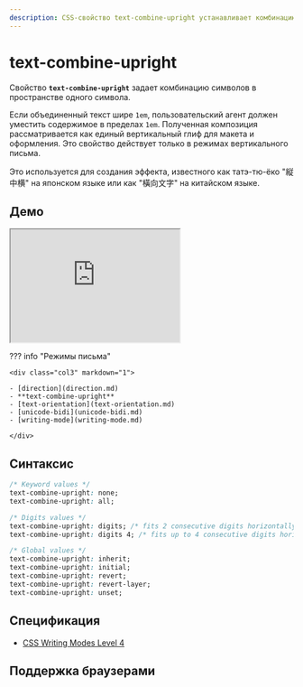 ```yaml
---
description: CSS-свойство text-combine-upright устанавливает комбинацию символов в пробел одного символа.
---
```


# text-combine-upright

Свойство **`text-combine-upright`** задает комбинацию символов в пространстве одного символа.

Если объединенный текст шире `1em`, пользовательский агент должен уместить содержимое в пределах `1em`. Полученная композиция рассматривается как единый вертикальный глиф для макета и оформления. Это свойство действует только в режимах вертикального письма.

Это используется для создания эффекта, известного как татэ-тю-ёко "縦中横" на японском языке или как "橫向文字" на китайском языке.

## Демо

<iframe class="interactive is-default-height" height="200" src="https://interactive-examples.mdn.mozilla.net/pages/css/text-combine-upright.html" title="MDN Web Docs Interactive Example" loading="lazy" data-readystate="complete"></iframe>

??? info "Режимы письма"

    <div class="col3" markdown="1">

    - [direction](direction.md)
    - **text-combine-upright**
    - [text-orientation](text-orientation.md)
    - [unicode-bidi](unicode-bidi.md)
    - [writing-mode](writing-mode.md)

    </div>

## Синтаксис

```css
/* Keyword values */
text-combine-upright: none;
text-combine-upright: all;

/* Digits values */
text-combine-upright: digits; /* fits 2 consecutive digits horizontally inside vertical text */
text-combine-upright: digits 4; /* fits up to 4 consecutive digits horizontally inside vertical text */

/* Global values */
text-combine-upright: inherit;
text-combine-upright: initial;
text-combine-upright: revert;
text-combine-upright: revert-layer;
text-combine-upright: unset;
```

## Спецификация

- [CSS Writing Modes Level 4](https://w3c.github.io/csswg-drafts/css-writing-modes/#text-combine-upright)

## Поддержка браузерами

<p class="ciu_embed" data-feature="mdn-css__properties__text-combine-upright" data-periods="future_1,current,past_1,past_2" data-accessible-colours="false"></p>
